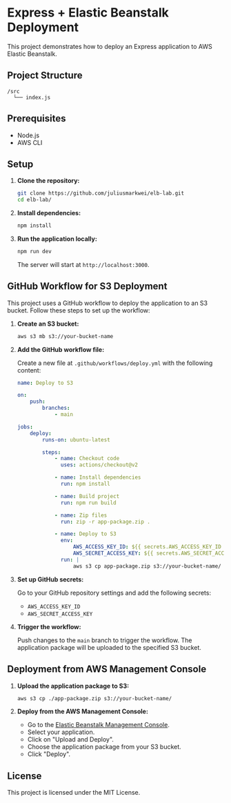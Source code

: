 # Express + Elastic Beanstalk Deployment

This project demonstrates how to deploy an Express application to AWS Elastic Beanstalk.

## Project Structure

```
/src
  └── index.js
```

## Prerequisites

-   Node.js
-   AWS CLI

## Setup

1. **Clone the repository:**

    ```bash
    git clone https://github.com/juliusmarkwei/elb-lab.git
    cd elb-lab/
    ```

2. **Install dependencies:**

    ```bash
    npm install
    ```

3. **Run the application locally:**

    ```bash
    npm run dev
    ```

    The server will start at `http://localhost:3000`.

## GitHub Workflow for S3 Deployment

This project uses a GitHub workflow to deploy the application to an S3 bucket. Follow these steps to set up the workflow:

1. **Create an S3 bucket:**

    ```bash
    aws s3 mb s3://your-bucket-name
    ```

2. **Add the GitHub workflow file:**

    Create a new file at `.github/workflows/deploy.yml` with the following content:

    ```yaml
    name: Deploy to S3

    on:
        push:
            branches:
                - main

    jobs:
        deploy:
            runs-on: ubuntu-latest

            steps:
                - name: Checkout code
                  uses: actions/checkout@v2

                - name: Install dependencies
                  run: npm install

                - name: Build project
                  run: npm run build

                - name: Zip files
                  run: zip -r app-package.zip .

                - name: Deploy to S3
                  env:
                      AWS_ACCESS_KEY_ID: ${{ secrets.AWS_ACCESS_KEY_ID }}
                      AWS_SECRET_ACCESS_KEY: ${{ secrets.AWS_SECRET_ACCESS_KEY }}
                  run: |
                      aws s3 cp app-package.zip s3://your-bucket-name/
    ```

3. **Set up GitHub secrets:**

    Go to your GitHub repository settings and add the following secrets:

    - `AWS_ACCESS_KEY_ID`
    - `AWS_SECRET_ACCESS_KEY`

4. **Trigger the workflow:**

    Push changes to the `main` branch to trigger the workflow. The application package will be uploaded to the specified S3 bucket.

## Deployment from AWS Management Console

1. **Upload the application package to S3:**

    ```bash
    aws s3 cp ./app-package.zip s3://your-bucket-name/
    ```

2. **Deploy from the AWS Management Console:**

    - Go to the [Elastic Beanstalk Management Console](https://console.aws.amazon.com/elasticbeanstalk).
    - Select your application.
    - Click on "Upload and Deploy".
    - Choose the application package from your S3 bucket.
    - Click "Deploy".

## License

This project is licensed under the MIT License.
